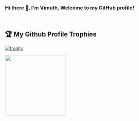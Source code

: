 ### Hi there 👋, I'm Vimuth, Welcome to my GitHub profile!
<br />
<div>
  <div width="20%">
    <h2>🏆 My Github Profile Trophies</h2>
    
   [![trophy](https://github-profile-trophy.vercel.app/?username=vimuth97&theme=matrix&margin-w=25&title=Commit,MultiLanguage,Repositories,PullRequest)](https://github.com/vimuth97/github-profile-trophy)
    
  </div>
  
  <div>
    <img height="200" align="left" src="https://github-readme-stats.vercel.app/api?username=vimuth97&count_private=true&include_all_commits=true" />

  </div>
</div>
